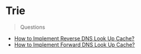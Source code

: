 # Trie
> Questions
* [How to Implement Reverse DNS Look Up Cache?](https://www.geeksforgeeks.org/implement-reverse-dns-look-cache/)
* [How to Implement Forward DNS Look Up Cache?](https://www.geeksforgeeks.org/implement-forward-dns-look-cache/)
